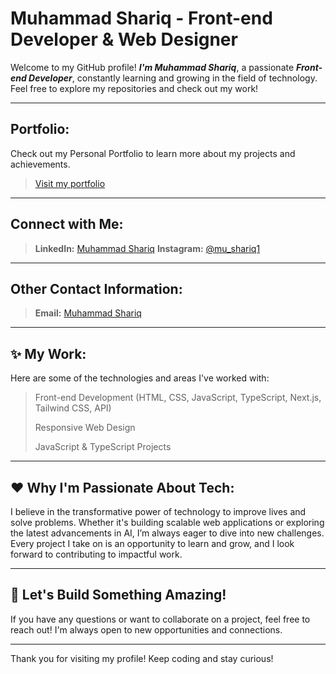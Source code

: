 # Muhammad Shariq - Front-end Developer & Web Designer

Welcome to my GitHub profile! ***I'm Muhammad Shariq***, a passionate ***Front-end Developer***, constantly learning and growing in the field of technology. Feel free to explore my repositories and check out my work!

---

## **Portfolio:**
Check out my Personal Portfolio to learn more about my projects and achievements.

> [Visit my portfolio](https://my-personal-portfolio-eight-delta.vercel.app/)

---

## **Connect with Me:**

> **LinkedIn:** [Muhammad Shariq](https://www.linkedin.com/in/muhammad---shariq)
> **Instagram:** [@mu_shariq1](https://www.instagram.com/mu_shariq1/)

---

## **Other Contact Information:**

> **Email:** [Muhammad Shariq](mailto:shariqfazal123@gmail.com)

---

## ✨ **My Work:**
Here are some of the technologies and areas I've worked with:

> Front-end Development (HTML, CSS, JavaScript, TypeScript, Next.js, Tailwind CSS, API)
> 
> Responsive Web Design
> 
> JavaScript & TypeScript Projects

---

## ❤️ **Why I'm Passionate About Tech:**

I believe in the transformative power of technology to improve lives and solve problems. Whether it's building scalable web applications or exploring the latest advancements in AI, I’m always eager to dive into new challenges. Every project I take on is an opportunity to learn and grow, and I look forward to contributing to impactful work.

---

## 🌟 **Let's Build Something Amazing!**
If you have any questions or want to collaborate on a project, feel free to reach out! I'm always open to new opportunities and connections.

---

Thank you for visiting my profile! Keep coding and stay curious!
